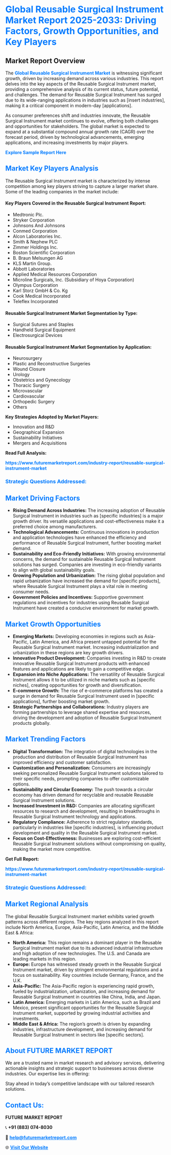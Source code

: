 <h1 style="color: #007BFF;">Global Reusable Surgical Instrument Market Report 2025-2033: Driving Factors, Growth Opportunities, and Key Players</h1>

<section id="overview">
<h2>Market Report Overview</h2>
<p>The <a href="https://www.futuremarketreport.com/industry-report/reusable-surgical-instrument-market" style="color: #007BFF; text-decoration: none;"><strong>Global Reusable Surgical Instrument Market</strong></a> is witnessing significant growth, driven by increasing demand across various industries. This report delves into the key aspects of the Reusable Surgical Instrument market, providing a comprehensive analysis of its current status, future potential, and challenges. The demand for Reusable Surgical Instrument has surged due to its wide-ranging applications in industries such as [insert industries], making it a critical component in modern-day [applications].</p>
<p>As consumer preferences shift and industries innovate, the Reusable Surgical Instrument market continues to evolve, offering both challenges and opportunities for stakeholders. The global market is expected to expand at a substantial compound annual growth rate (CAGR) over the forecast period, driven by technological advancements, emerging applications, and increasing investments by major players.</p>
</section>

<section id="overview">
<p><a href="https://www.futuremarketreport.com/request-sample/reportId=90693" style="color: #007BFF; text-decoration: none;"><strong>Explore Sample Report Here</strong></a></p>
</section>

<section id="key-players">
<h2 style="color: #007BFF;">Market Key Players Analysis</h2>
<p>The Reusable Surgical Instrument market is characterized by intense competition among key players striving to capture a larger market share. Some of the leading companies in the market include:</p>
<h4>Key Players Covered in the Reusable Surgical Instrument Report:</h4>
<ul><li>Medtronic Plc.</li><li>Stryker Corporation</li><li>Johnsons And Johnsons</li><li>Conmed Corporation</li><li>Alcon Laboratories Inc.</li><li>Smith &amp; Nephew PLC</li><li>Zimmer Holdings Inc.</li><li>Boston Scientific Corporation</li><li>B. Braun Melsungen AG</li><li>KLS Martin Group.</li><li>Abbott Laboratories</li><li>Applied Medical Resources Corporation</li><li>Microline Surgicals, Inc. (Subsidiary of Hoya Corporation)</li><li>Olympus Corporation</li><li>Karl Storz GmbH &amp; Co. Kg</li><li>Cook Medical Incorporated</li><li>Teleflex Incorporated</li></ul>
<h4>Reusable Surgical Instrument Market Segmentation by Type:</h4>
<ul><li>Surgical Sutures and Staples</li><li>Handheld Surgical Equipment</li><li>Electrosurgical Devices</li></ul>

<h4>Reusable Surgical Instrument Market Segmentation by Application:</h4>
<ul><li>Neurosurgery</li><li>Plastic and Reconstructive Surgeries</li><li>Wound Closure</li><li>Urology</li><li>Obstetrics and Gynecology</li><li>Thoracic Surgery</li><li>Microvascular</li><li>Cardiovascular</li><li>Orthopedic Surgery</li><li>Others</li></ul>
<p><strong>Key Strategies Adopted by Market Players:</strong></p>
<ul>
<li>Innovation and R&D</li>
<li>Geographical Expansion</li>
<li>Sustainability Initiatives</li>
<li>Mergers and Acquisitions</li>
</ul>
</section>

<section>
<p><strong>Read Full Analysis: </strong></p><a href="https://www.futuremarketreport.com/industry-report/reusable-surgical-instrument-market" style="color: #007BFF; text-decoration: none;"><strong>https://www.futuremarketreport.com/industry-report/reusable-surgical-instrument-market</strong></a>
<h3 style="color: #007BFF;">Strategic Questions Addressed:</h3>
</section>

<section id="driving-factors">
<h2 style="color: #007BFF;">Market Driving Factors</h2>
<ul>
<li><strong>Rising Demand Across Industries:</strong> The increasing adoption of Reusable Surgical Instrument in industries such as [specific industries] is a major growth driver. Its versatile applications and cost-effectiveness make it a preferred choice among manufacturers.</li>
<li><strong>Technological Advancements:</strong> Continuous innovations in production and application technologies have enhanced the efficiency and performance of Reusable Surgical Instrument, further boosting market demand.</li>
<li><strong>Sustainability and Eco-Friendly Initiatives:</strong> With growing environmental concerns, the demand for sustainable Reusable Surgical Instrument solutions has surged. Companies are investing in eco-friendly variants to align with global sustainability goals.</li>
<li><strong>Growing Population and Urbanization:</strong> The rising global population and rapid urbanization have increased the demand for [specific products], where Reusable Surgical Instrument plays a vital role in meeting consumer needs.</li>
<li><strong>Government Policies and Incentives:</strong> Supportive government regulations and incentives for industries using Reusable Surgical Instrument have created a conducive environment for market growth.</li>
</ul>
</section>

<section id="growth-opportunities">
<h2 style="color: #007BFF;">Market Growth Opportunities</h2>
<ul>
<li><strong>Emerging Markets:</strong> Developing economies in regions such as Asia-Pacific, Latin America, and Africa present untapped potential for the Reusable Surgical Instrument market. Increasing industrialization and urbanization in these regions are key growth drivers.</li>
<li><strong>Innovative Product Development:</strong> Companies investing in R&D to create innovative Reusable Surgical Instrument products with enhanced features and applications are likely to gain a competitive edge.</li>
<li><strong>Expansion into Niche Applications:</strong> The versatility of Reusable Surgical Instrument allows it to be utilized in niche markets such as [specific niches], creating opportunities for growth and diversification.</li>
<li><strong>E-commerce Growth:</strong> The rise of e-commerce platforms has created a surge in demand for Reusable Surgical Instrument used in [specific applications], further boosting market growth.</li>
<li><strong>Strategic Partnerships and Collaborations:</strong> Industry players are forming partnerships to leverage shared expertise and resources, driving the development and adoption of Reusable Surgical Instrument products globally.</li>
</ul>
</section>

<section id="trending-factors">
<h2 style="color: #007BFF;">Market Trending Factors</h2>
<ul>
<li><strong>Digital Transformation:</strong> The integration of digital technologies in the production and distribution of Reusable Surgical Instrument has improved efficiency and customer satisfaction.</li>
<li><strong>Customization and Personalization:</strong> Consumers are increasingly seeking personalized Reusable Surgical Instrument solutions tailored to their specific needs, prompting companies to offer customizable options.</li>
<li><strong>Sustainability and Circular Economy:</strong> The push towards a circular economy has driven demand for recyclable and reusable Reusable Surgical Instrument solutions.</li>
<li><strong>Increased Investment in R&D:</strong> Companies are allocating significant resources to research and development, resulting in breakthroughs in Reusable Surgical Instrument technology and applications.</li>
<li><strong>Regulatory Compliance:</strong> Adherence to strict regulatory standards, particularly in industries like [specific industries], is influencing product development and quality in the Reusable Surgical Instrument market.</li>
<li><strong>Focus on Cost-Effectiveness:</strong> Businesses are exploring cost-efficient Reusable Surgical Instrument solutions without compromising on quality, making the market more competitive.</li>
</ul>
</section>

<section>
<p><strong>Get Full Report: </strong></p><a href="https://www.futuremarketreport.com/industry-report/reusable-surgical-instrument-market" style="color: #007BFF; text-decoration: none;"><strong>https://www.futuremarketreport.com/industry-report/reusable-surgical-instrument-market</strong></a>
<h3 style="color: #007BFF;">Strategic Questions Addressed:</h3>
</section>


<section id="regional-analysis">
<h2 style="color: #007BFF;">Market Regional Analysis</h2>
<p>The global Reusable Surgical Instrument market exhibits varied growth patterns across different regions. The key regions analyzed in this report include North America, Europe, Asia-Pacific, Latin America, and the Middle East & Africa:</p>
<ul>
<li><strong>North America:</strong> This region remains a dominant player in the Reusable Surgical Instrument market due to its advanced industrial infrastructure and high adoption of new technologies. The U.S. and Canada are leading markets in this region.</li>
<li><strong>Europe:</strong> Europe has witnessed steady growth in the Reusable Surgical Instrument market, driven by stringent environmental regulations and a focus on sustainability. Key countries include Germany, France, and the U.K.</li>
<li><strong>Asia-Pacific:</strong> The Asia-Pacific region is experiencing rapid growth, fueled by industrialization, urbanization, and increasing demand for Reusable Surgical Instrument in countries like China, India, and Japan.</li>
<li><strong>Latin America:</strong> Emerging markets in Latin America, such as Brazil and Mexico, present significant opportunities for the Reusable Surgical Instrument market, supported by growing industrial activities and investments.</li>
<li><strong>Middle East & Africa:</strong> The region’s growth is driven by expanding industries, infrastructure development, and increasing demand for Reusable Surgical Instrument in sectors like [specific sectors].</li>
</ul>
</section>

<footer>
<h2 style="color: #007BFF;">About FUTURE MARKET REPORT</h2>
<p>We are a trusted name in market research and advisory services, delivering actionable insights and strategic support to businesses across diverse industries. Our expertise lies in offering:</p>

<p>Stay ahead in today’s competitive landscape with our tailored research solutions.</p>

<h2 style="color: #007BFF;">Contact Us:</h2>
<p><strong>FUTURE MARKET REPORT</strong></p>
<p>📞 <strong>+91 (883) 074-8030</strong></p>
<p>📧 <strong><a href="mailto:help@futuremarketreport.com" style="color: #007BFF;">help@futuremarketreport.com</a></strong></p>
<p>🌐 <strong><a href="https://www.futuremarketreport.com/" style="color: #007BFF;">Visit Our Website</a></strong></p>
</footer>